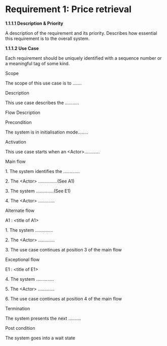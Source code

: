 # Requirement 1: Price retrieval

**1.1.1.1   Description & Priority**

A description of the requirement and its priority. Describes how essential this requirement is to the overall system.

**1.1.1.2   Use Case**

Each requirement should be uniquely identified with a sequence number or a meaningful tag of some kind.

Scope

The scope of this use case is to …….

Description

This use case describes the ………..

Flow Description

Precondition

The system is in initialisation mode……..

Activation

This use case starts when an \<Actor>…………

Main flow

1\.    The system identifies the ………….

2\.    The \<Actor> …………...(See A1)

3\.    The system …………..(See E1)

4\.    The \<Actor> ………….

Alternate flow

A1 : \<title of A1>

1\.    The system …………..

2\.    The \<Actor> ………….

3\.    The use case continues at position 3 of the main flow

&#x20;

Exceptional flow

E1 : \<title of E1>

4\.    The system …………..

5\.    The \<Actor> ………….

6\.    The use case continues at position 4 of the main flow

&#x20;

Termination

The system presents the next ……….

&#x20;

Post condition

The system goes into a wait state &#x20;
